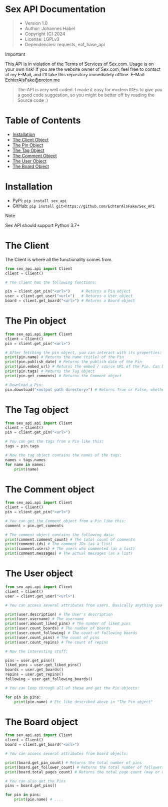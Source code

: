 # Sex API Documentation

> - Version 1.0
> - Author: Johannes Habel
> - Copyright (C) 2024
> - License: LGPLv3
> - Dependencies: requests, eaf_base_api

> [!IMPORTANT]
> This API is in violation of the Terms of Services of Sex.com. Usage is on your own risk!
> If you are the website owner of Sex.com, feel free to contact at my E-Mail, and I'll take this repository immediately 
> offline.  E-Mail: EchterAlsFake@proton.me

> The API is very well coded. I made it easy for modern IDEs to give you a good code suggestion, so you might be better off by reading the Source code :)

# Table of Contents
- [Installation](#installation)
- [The Client Object](#the-client)
- [The Pin Object](#the-pin-object)
- [The Tag Object](#the-tag-object)
- [The Comment Object](#the-comment-object)
- [The User Object](#the-user-object)
- [The Board Object](#the-board-object)

# Installation
- PyPi: `pip install sex_api`
- GitHub: `pip install git+https://github.com/EchterAlsFake/Sex_API`

> [!NOTE]
> Sex API should support Python 3.7+

# The Client
The Client is where all the functionality comes from.

```python
from sex_api.api import Client
client = Client()

# The client has the following functions:

pin = client.get_pin("<url>")     # Returns a Pin object
user = client.get_user("<url>")   # Returns a User object
board = client.get_board("<url>") # Returns a Board object
```

# The Pin object

```python
from sex_api.api import Client
client = Client()
pin = client.get_pin("<url>")

# After fetching the pin object, you can interact with its properties:
print(pin.name) # Returns the name (title) of the Pin
print(pin.publish_date) # Returns the publish date of the Pin
print(pin.embed_url) # Returns the embed / source URL of the Pin. Can be used to integrate into other websites
print(pin.tags) # Returns the Tag object
print(pin.get_comments) # Returns the Comment object

# Download a Pin:
pin.download("<output path directory>") # Returns True or False, whether download was successful
```

# The Tag object
```python
from sex_api.api import Client
client = Client()
pin = client.get_pin("<url>")

# You can get the tags from a Pin like this:
tags = pin.tags

# Now the tag object contains the names of the tags:
names = tags.names
for name in names:
    print(name)
```

# The Comment object
```python
from sex_api.api import Client
client = Client()
pin = client.get_pin("<url>")

# You can get the Comment object from a Pin like this:
comment = pin.get_comments

# The comment object contains the following data:
print(comment.comment_count) # The total count of comments
print(comment.ids) # The comment IDs (as a list)
print(comment.users) # The users who commented (as a list)
print(comment.messages) # The actual messages (as a list)
```

# The User object
```python
from sex_api.api import Client
client = Client()
user = client.get_user("<url>")

# You can access several attributes from users. Basically anything you could on the site.

print(user.description) # The User's description
print(user.username) # The username
print(user.amount_liked_pins) # The number of liked pins
print(user.count_boards) # The number of boards
print(user.count_following) # The count of following boards
print(user.count_pins) # The count of pins
print(user.count_repins) # The count of repins

# Now the interesting stuff:

pins = user.get_pins()
liked_pins = user.get_liked_pins()
boards = user.get_boards()
repins = user.get_repins()
following = user.get_following_boards()

# You can loop through all of these and get the Pin objects:

for pin in pins:
    print(pin.name) # Etc like described above in "The Pin object"
```

# The Board object
```python
from sex_api.api import Client
client = Client()
board = client.get_board("<url>")

# You can access several attributes from board objects:

print(board.get_pin_count) # Returns the total number of pins
print(board.get_follower_count) # Returns the total number of followers
print(board.total_pages_count) # Returns the total page count (may or may not work. It's a bit buggy sometimes)

# You can also get the Pins
pins = board.get_pins()

for pin in pins:
    print(pin.name) # ....
```


